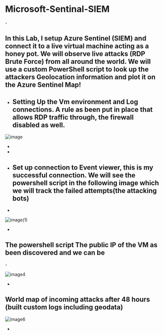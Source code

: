 # Microsoft-Sentinal-SIEM

-<h2> In this Lab, I setup Azure Sentinel (SIEM) and connect it to a live virtual machine acting as a honey pot. We will observe live attacks (RDP Brute Force) from all around the world. We will use a custom PowerShell script to look up the attackers Geolocation information and plot it on the Azure Sentinel Map! </h2> 


- <h2>Setting Up the Vm environment and Log connections. A rule as been put in place that allows RDP traffic through, the firewall disabled as well. </h2> 
![image](https://github.com/Applepancakes/Microsoft-Sentinal-SIEM/assets/158091426/f8265fa2-0cce-486a-8785-dcc3004aba4a)

-
-

- <h2>Set up connection to Event viewer, this is my successful connection. We will see the powershell script in the following image which we will track the failed attempts(the attacking bots)</h2> 
-
![image(1)](https://github.com/Applepancakes/Microsoft-Sentinal-SIEM/assets/158091426/b3b040bd-4d57-4b72-8244-10949c7909c6)

-

<h2>The powershell script The public IP of the VM as been discovered and we can be</h2> 
-

![image4](https://github.com/Applepancakes/Microsoft-Sentinal-SIEM/assets/158091426/6599d2f1-c4f2-4d8c-9815-ea399de690da)

-


<h2>World map of incoming attacks after 48 hours (built custom logs including geodata)</h2>

![image6](https://github.com/Applepancakes/Microsoft-Sentinal-SIEM/assets/158091426/9d684f53-facb-40bc-ac39-6eb91d4e02a1)




-
